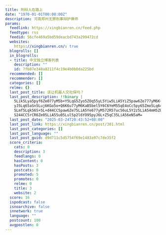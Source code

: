 ```yaml
---
title: 刑辩人在路上
date: "1970-01-01T00:00:00Z"
description: 河南郑州无罪刑事辩护律师
params:
  feedlink: https://xingbianren.cn/feed.php
  feedtype: rss
  feedid: 56cfe469a5bd59deacbd743a299472cd
  websites:
    https://xingbianren.cn/: true
  blogrolls: []
  in_blogrolls:
  - title: 中文独立博客列表
    description: ""
    id: 7fb87e348a8211f4c19e4b0b0da225bd
  recommended: []
  recommender: []
  categories: []
  relme: {}
  last_post_title: 该让机器人交社保吗？
  last_post_description: !!binary |
    5Lik5Lya5pyf6Ze077yM5b+Y5LqG5Zyo5ZOq55yL5Yiw5LiA5YiZ5paw6Ze777yM6K+05p
    yJ5Lq65aSn5Luj6KGo5o+Q6K6u77yM6KaB5bel5Y6C6YeM55qE4oCc5py65Zmo5Lq64oCd
    5Lmf5Lqk56S+5L+d44CC5paw6Ze75LiA5Ye677yM572R57uc56uL5Y2z5LiA54mH5ZOX54
    S244CC5rCR6Ze05LiA55u05Lul5p2l6YO95pyJ6L+Z5qC35LiA56eN5aM=
  last_post_date: "2025-03-24T20:43:52+08:00"
  last_post_link: https://xingbianren.cn/post/301.html
  last_post_categories: []
  last_post_language: ""
  last_post_guid: d9d711c5d5754f69e1483a97c7de35f2
  score_criteria:
    cats: 0
    description: 3
    feedlangs: 0
    hasContent: 0
    hasPosts: 3
    postcats: 0
    promoted: 5
    promotes: 0
    relme: 0
    title: 3
    website: 2
  score: 16
  ispodcast: false
  isnoarchive: false
  innetwork: true
  language: ""
  postcount: 100
  avgpostlen: 0
---
```

